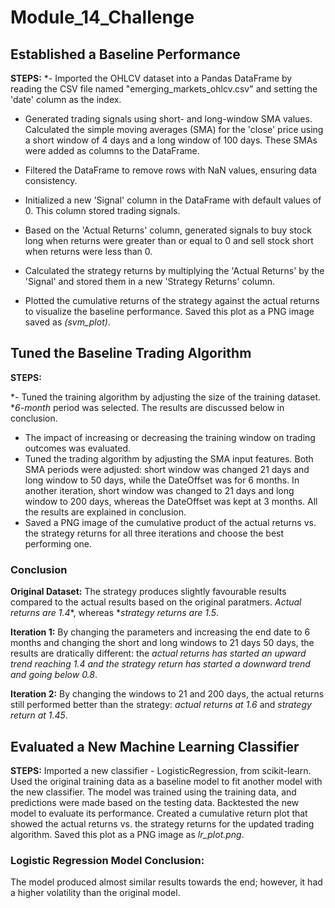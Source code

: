 # Module_14_Challenge

## Established a Baseline Performance

**STEPS:**
*- Imported the OHLCV dataset into a Pandas DataFrame by reading the CSV file named "emerging_markets_ohlcv.csv" and setting the 'date' column as the index.

- Generated trading signals using short- and long-window SMA values. Calculated the simple moving averages (SMA) for the 'close' price using a short window of 4 days and a long window of 100 days. These SMAs were added as columns to the DataFrame.

- Filtered the DataFrame to remove rows with NaN values, ensuring data consistency.

- Initialized a new 'Signal' column in the DataFrame with default values of 0. This column stored trading signals.

- Based on the 'Actual Returns' column, generated signals to buy stock long when returns were greater than or equal to 0 and sell stock short when returns were less than 0.

- Calculated the strategy returns by multiplying the 'Actual Returns' by the 'Signal' and stored them in a new 'Strategy Returns' column.

- Plotted the cumulative returns of the strategy against the actual returns to visualize the baseline performance. Saved this plot as a PNG image saved as *(svm_plot)*.


## Tuned the Baseline Trading Algorithm

**STEPS:**

*- Tuned the training algorithm by adjusting the size of the training dataset. **6-month* period was selected. The results are discussed below in conclusion.
- The impact of increasing or decreasing the training window on trading outcomes was evaluated.
- Tuned the trading algorithm by adjusting the SMA input features. Both SMA periods were adjusted: short window was changed 21 days and long window to 50 days, while the DateOffset was for 6 months. In another iteration, short window was changed to 21 days and long window to 200 days, whereas the DateOffset was kept at 3 months. All the results are explained in conclusion.
- Saved a PNG image of the cumulative product of the actual returns vs. the strategy returns for all three iterations and choose the best performing one.


### Conclusion

**Original Dataset:** The strategy produces slightly favourable results compared to the actual results based on the original paratmers. *Actual returns are 1.4**, whereas **strategy returns are 1.5*.

**Iteration 1:** By changing the parameters and increasing the end date to 6 months and changing the short and long windows to 21 days 50 days, the results are dratically different: the **actual returns has started an upward trend reaching 1.4* and the *strategy return has started a downward trend and going below 0.8**.

**Iteration 2:** By changing the windows to 21 and 200 days, the actual returns still performed better than the strategy: *actual returns at 1.6* and *strategy return at 1.45*.

## Evaluated a New Machine Learning Classifier

**STEPS:**
Imported a new classifier - LogisticRegression, from scikit-learn.
Used the original training data as a baseline model to fit another model with the new classifier. The model was trained using the training data, and predictions were made based on the testing data.
Backtested the new model to evaluate its performance. Created a cumulative return plot that showed the actual returns vs. the strategy returns for the updated trading algorithm. Saved this plot as a PNG image as *lr_plot.png*.

### Logistic Regression Model Conclusion:
The model produced almost similar results towards the end; however, it had a higher volatility than the original model.
